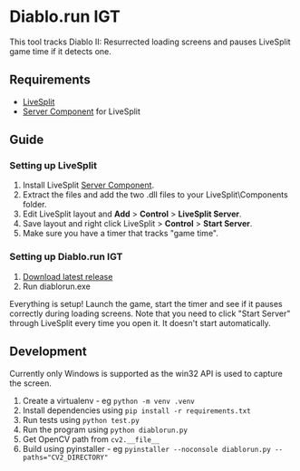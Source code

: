 # Diablo.run IGT

This tool tracks Diablo II: Resurrected loading screens and pauses LiveSplit game time if it detects one.

## Requirements

- [LiveSplit](http://livesplit.org/)
- [Server Component](https://github.com/LiveSplit/LiveSplit.Server/releases/download/1.8/LiveSplit.Server_1.8.zip) for LiveSplit

## Guide

### Setting up LiveSplit

1. Install LiveSplit [Server Component](https://github.com/LiveSplit/LiveSplit.Server/releases/download/1.8/LiveSplit.Server_1.8.zip).
2. Extract the files and add the two .dll files to your LiveSplit\Components folder.
3. Edit LiveSplit layout and **Add** > **Control** > **LiveSplit Server**.
4. Save layout and right click LiveSplit > **Control** > **Start Server**.
5. Make sure you have a timer that tracks "game time".

### Setting up Diablo.run IGT

1. [Download latest release](https://github.com/DiabloRun/diablorun-igt/releases)
2. Run diablorun.exe

Everything is setup! Launch the game, start the timer and see if it pauses correctly during loading screens. Note that you need to click "Start Server" through LiveSplit every time you open it. It doesn't start automatically.

## Development

Currently only Windows is supported as the win32 API is used to capture the screen.

1. Create a virtualenv - eg `python -m venv .venv`
2. Install dependencies using `pip install -r requirements.txt`
3. Run tests using `python test.py`
4. Run the program using `python diablorun.py`
5. Get OpenCV path from `cv2.__file__`
6. Build using pyinstaller - eg `pyinstaller --noconsole diablorun.py --paths="CV2_DIRECTORY"`
